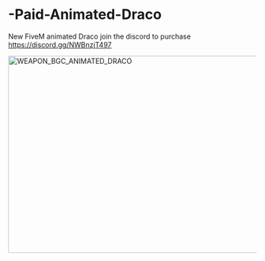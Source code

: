 # -Paid-Animated-Draco
New FiveM animated Draco
join the discord to purchase https://discord.gg/NWBnzjT497

<img width="624" height="400" alt="WEAPON_BGC_ANIMATED_DRACO" src="https://github.com/user-attachments/assets/dec1d701-1216-48de-9fa7-b35f3f10d9ea" />
